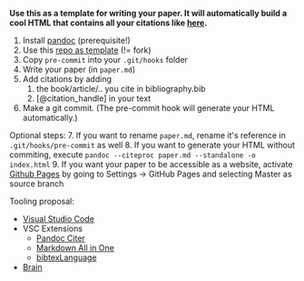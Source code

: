__Use this as a template for writing your paper. It will automatically build a cool HTML that contains all your citations like [here](https://robert-nickel.github.io/paper).__

1. Install [pandoc](https://pandoc.org/installing.html) (prerequisite!)
2. Use this [repo as template](https://docs.github.com/en/free-pro-team@latest/github/creating-cloning-and-archiving-repositories/creating-a-repository-from-a-template#creating-a-repository-from-a-template) (!= fork)
3. Copy `pre-commit` into your `.git/hooks` folder
4. Write your paper (in `paper.md`)
5. Add citations by adding
   1. the book/article/.. you cite in bibliography.bib
   2. [@citation_handle] in your text
6. Make a git commit. (The pre-commit hook will generate your HTML automatically.)

Optional steps:
7. If you want to rename `paper.md`, rename it's reference in `.git/hooks/pre-commit` as well
8. If you want to generate your HTML without commiting, execute `pandoc --citeproc paper.md --standalone -o index.html`
9. If you want your paper to be accessible as a website, activate [Github Pages](https://pages.github.com/) by going to Settings -> GitHub Pages and selecting Master as source branch

Tooling proposal:
- [Visual Studio Code](https://code.visualstudio.com/)
- VSC Extensions
  - [Pandoc Citer](https://marketplace.visualstudio.com/items?itemName=notZaki.pandocciter)
  - [Markdown All in One](https://marketplace.visualstudio.com/items?itemName=yzhang.markdown-all-in-one)
  - [bibtexLanguage](https://marketplace.visualstudio.com/items?itemName=phr0s.bib)
- [Brain](https://en.wikipedia.org/wiki/Brain)
